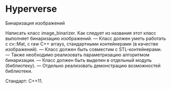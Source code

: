 # Hyperverse
Бинаризация изображений

Написать класс image_binarizer.
Как следует из названия этот класс выполняет бинаризацию изображений.
— Класс должен уметь работать с cv::Mat, с raw С++ arrays, стандартными контейнерами (в качестве изображений).
— Класс должен быть совместим с STL-контейнерами.
— Также необходимо реализовать параметризацию алгоритмом бинаризации.
— Класс должен быть выделен в отдельный модуль (библиотеку).
— Отдельно реализовать демонстрацию возможностей библиотеки.

Стандарт: C++11.